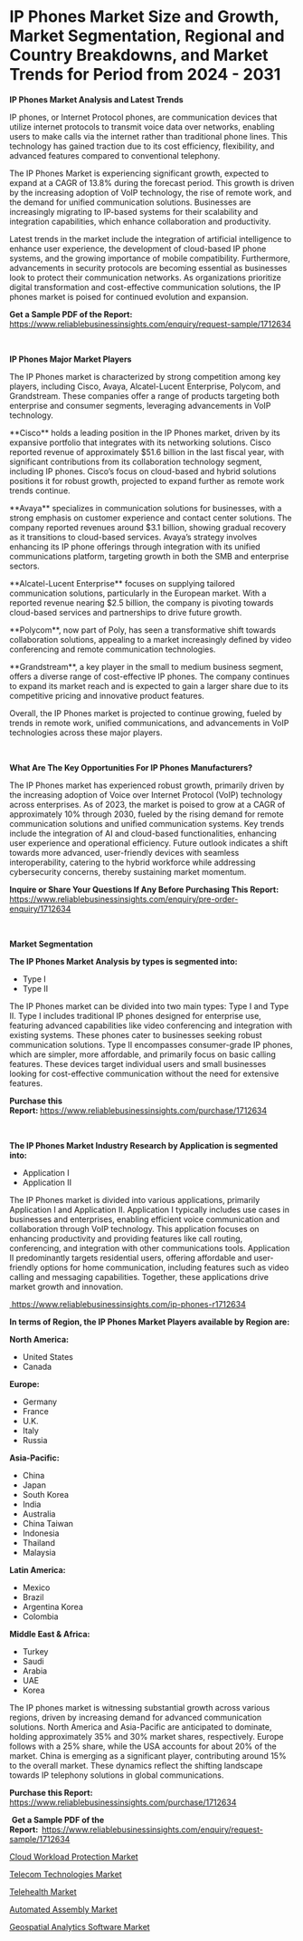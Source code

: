 <p><h1>IP Phones Market Size and Growth, Market Segmentation, Regional and Country Breakdowns, and Market Trends for Period from 2024 -  2031</h1></p><p><strong>IP Phones Market Analysis and Latest Trends</strong></p>
<p><p>IP phones, or Internet Protocol phones, are communication devices that utilize internet protocols to transmit voice data over networks, enabling users to make calls via the internet rather than traditional phone lines. This technology has gained traction due to its cost efficiency, flexibility, and advanced features compared to conventional telephony.</p><p>The IP Phones Market is experiencing significant growth, expected to expand at a CAGR of 13.8% during the forecast period. This growth is driven by the increasing adoption of VoIP technology, the rise of remote work, and the demand for unified communication solutions. Businesses are increasingly migrating to IP-based systems for their scalability and integration capabilities, which enhance collaboration and productivity.</p><p>Latest trends in the market include the integration of artificial intelligence to enhance user experience, the development of cloud-based IP phone systems, and the growing importance of mobile compatibility. Furthermore, advancements in security protocols are becoming essential as businesses look to protect their communication networks. As organizations prioritize digital transformation and cost-effective communication solutions, the IP phones market is poised for continued evolution and expansion.</p></p>
<p><strong>Get a Sample PDF of the Report:&nbsp;</strong> <a href="https://www.reliablebusinessinsights.com/enquiry/request-sample/1712634?utm_campaign=1759&utm_medium=2&utm_source=Github&utm_content=ia&utm_term=22102024&utm_id=ip-phones">https://www.reliablebusinessinsights.com/enquiry/request-sample/1712634</a></p>
<p>&nbsp;</p>
<p><strong>IP Phones Major Market Players</strong></p>
<p><p>The IP Phones market is characterized by strong competition among key players, including Cisco, Avaya, Alcatel-Lucent Enterprise, Polycom, and Grandstream. These companies offer a range of products targeting both enterprise and consumer segments, leveraging advancements in VoIP technology.</p><p>**Cisco** holds a leading position in the IP Phones market, driven by its expansive portfolio that integrates with its networking solutions. Cisco reported revenue of approximately $51.6 billion in the last fiscal year, with significant contributions from its collaboration technology segment, including IP phones. Cisco’s focus on cloud-based and hybrid solutions positions it for robust growth, projected to expand further as remote work trends continue.</p><p>**Avaya** specializes in communication solutions for businesses, with a strong emphasis on customer experience and contact center solutions. The company reported revenues around $3.1 billion, showing gradual recovery as it transitions to cloud-based services. Avaya’s strategy involves enhancing its IP phone offerings through integration with its unified communications platform, targeting growth in both the SMB and enterprise sectors.</p><p>**Alcatel-Lucent Enterprise** focuses on supplying tailored communication solutions, particularly in the European market. With a reported revenue nearing $2.5 billion, the company is pivoting towards cloud-based services and partnerships to drive future growth.</p><p>**Polycom**, now part of Poly, has seen a transformative shift towards collaboration solutions, appealing to a market increasingly defined by video conferencing and remote communication technologies. </p><p>**Grandstream**, a key player in the small to medium business segment, offers a diverse range of cost-effective IP phones. The company continues to expand its market reach and is expected to gain a larger share due to its competitive pricing and innovative product features.</p><p>Overall, the IP Phones market is projected to continue growing, fueled by trends in remote work, unified communications, and advancements in VoIP technologies across these major players.</p></p>
<p>&nbsp;</p>
<p><strong>What Are The Key Opportunities For IP Phones Manufacturers?</strong></p>
<p><p>The IP Phones market has experienced robust growth, primarily driven by the increasing adoption of Voice over Internet Protocol (VoIP) technology across enterprises. As of 2023, the market is poised to grow at a CAGR of approximately 10% through 2030, fueled by the rising demand for remote communication solutions and unified communication systems. Key trends include the integration of AI and cloud-based functionalities, enhancing user experience and operational efficiency. Future outlook indicates a shift towards more advanced, user-friendly devices with seamless interoperability, catering to the hybrid workforce while addressing cybersecurity concerns, thereby sustaining market momentum.</p></p>
<p><strong>Inquire or Share Your Questions If Any Before Purchasing This Report:</strong> <a href="https://www.reliablebusinessinsights.com/enquiry/pre-order-enquiry/1712634?utm_campaign=1759&utm_medium=2&utm_source=Github&utm_content=ia&utm_term=22102024&utm_id=ip-phones">https://www.reliablebusinessinsights.com/enquiry/pre-order-enquiry/1712634</a></p>
<p>&nbsp;</p>
<p><strong>Market Segmentation</strong></p>
<p><strong>The IP Phones Market Analysis by types is segmented into:</strong></p>
<p><ul><li>Type I</li><li>Type II</li></ul></p>
<p><p>The IP Phones market can be divided into two main types: Type I and Type II. Type I includes traditional IP phones designed for enterprise use, featuring advanced capabilities like video conferencing and integration with existing systems. These phones cater to businesses seeking robust communication solutions. Type II encompasses consumer-grade IP phones, which are simpler, more affordable, and primarily focus on basic calling features. These devices target individual users and small businesses looking for cost-effective communication without the need for extensive features.</p></p>
<p><strong>Purchase this Report:&nbsp;</strong><a href="https://www.reliablebusinessinsights.com/purchase/1712634?utm_campaign=1759&utm_medium=2&utm_source=Github&utm_content=ia&utm_term=22102024&utm_id=ip-phones">https://www.reliablebusinessinsights.com/purchase/1712634</a></p>
<p>&nbsp;</p>
<p><strong>The IP Phones Market Industry Research by Application is segmented into:</strong></p>
<p><ul><li>Application I</li><li>Application II</li></ul></p>
<p><p>The IP Phones market is divided into various applications, primarily Application I and Application II. Application I typically includes use cases in businesses and enterprises, enabling efficient voice communication and collaboration through VoIP technology. This application focuses on enhancing productivity and providing features like call routing, conferencing, and integration with other communications tools. Application II predominantly targets residential users, offering affordable and user-friendly options for home communication, including features such as video calling and messaging capabilities. Together, these applications drive market growth and innovation.</p></p>
<p><a href="https://www.reliablebusinessinsights.com/ip-phones-r1712634?utm_campaign=1759&utm_medium=2&utm_source=Github&utm_content=ia&utm_term=22102024&utm_id=ip-phones">&nbsp;https://www.reliablebusinessinsights.com/ip-phones-r1712634</a></p>
<p><strong>In terms of Region, the IP Phones Market Players available by Region are:</strong></p>
<p>
    <p> <strong> North America: </strong>
        <ul>
            <li>United States</li>
            <li>Canada</li>
        </ul>
        </p> 
    <p> <strong> Europe: </strong>
        <ul>
            <li>Germany</li>
            <li>France</li>
            <li>U.K.</li>
            <li>Italy</li>
            <li>Russia</li>
        </ul>
        </p> 
    <p> <strong> Asia-Pacific: </strong>
        <ul>
            <li>China</li>
            <li>Japan</li>
            <li>South Korea</li>
            <li>India</li>
            <li>Australia</li>
            <li>China Taiwan</li>
            <li>Indonesia</li>
            <li>Thailand</li>
            <li>Malaysia</li>
        </ul>
        </p> 
    <p> <strong> Latin America: </strong>
        <ul>
            <li>Mexico</li>
            <li>Brazil</li>
            <li>Argentina Korea</li>
            <li>Colombia</li>
        </ul>
        </p> 
    <p> <strong> Middle East & Africa: </strong>
        <ul>
            <li>Turkey</li>
            <li>Saudi</li>
            <li>Arabia</li>
            <li>UAE</li>
            <li>Korea</li>
        </ul>
    </p>
    </p>
<p><p>The IP phones market is witnessing substantial growth across various regions, driven by increasing demand for advanced communication solutions. North America and Asia-Pacific are anticipated to dominate, holding approximately 35% and 30% market shares, respectively. Europe follows with a 25% share, while the USA accounts for about 20% of the market. China is emerging as a significant player, contributing around 15% to the overall market. These dynamics reflect the shifting landscape towards IP telephony solutions in global communications.</p></p>
<p><strong>Purchase this Report: </strong><a href="https://www.reliablebusinessinsights.com/purchase/1712634?utm_campaign=1759&utm_medium=2&utm_source=Github&utm_content=ia&utm_term=22102024&utm_id=ip-phones">https://www.reliablebusinessinsights.com/purchase/1712634</a></p>
<p>&nbsp;<strong>Get a Sample PDF of the Report:&nbsp;&nbsp;</strong><a href="https://www.reliablebusinessinsights.com/enquiry/request-sample/1712634?utm_campaign=1759&utm_medium=2&utm_source=Github&utm_content=ia&utm_term=22102024&utm_id=ip-phones">https://www.reliablebusinessinsights.com/enquiry/request-sample/1712634</a></p>
<p><strong></strong></p>
<p><p><a href="https://www.linkedin.com/pulse/cloud-workload-protection-market-shifts-strategic-analysis-pmd1f?utm_campaign=1759&utm_medium=2&utm_source=Github&utm_content=ia&utm_term=22102024&utm_id=ip-phones">Cloud Workload Protection Market</a></p><p><a href="https://www.linkedin.com/pulse/pulse-telecom-technologies-rhythms-change-market-resonance-tfxqf?utm_campaign=1759&utm_medium=2&utm_source=Github&utm_content=ia&utm_term=22102024&utm_id=ip-phones">Telecom Technologies Market</a></p><p><a href="https://www.linkedin.com/pulse/global-telehealth-market-pulse-trends-growth-analysis-2024-ufuqf?utm_campaign=1759&utm_medium=2&utm_source=Github&utm_content=ia&utm_term=22102024&utm_id=ip-phones">Telehealth Market</a></p><p><a href="https://www.linkedin.com/pulse/in-depth-automated-assembly-market-review-size-share-111cagr-qyxlf?utm_campaign=1759&utm_medium=2&utm_source=Github&utm_content=ia&utm_term=22102024&utm_id=ip-phones">Automated Assembly Market</a></p><p><a href="https://www.linkedin.com/pulse/geospatial-analytics-software-market-industry-landscape-vx7jf?utm_campaign=1759&utm_medium=2&utm_source=Github&utm_content=ia&utm_term=22102024&utm_id=ip-phones">Geospatial Analytics Software Market</a></p></p>